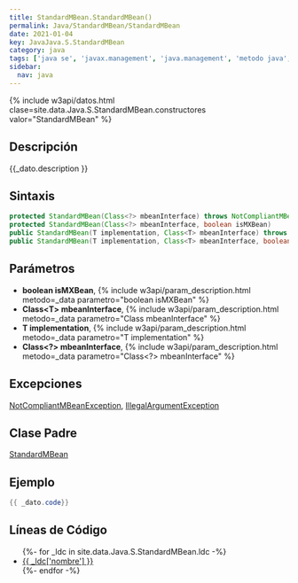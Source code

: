 ```yaml
---
title: StandardMBean.StandardMBean()
permalink: Java/StandardMBean/StandardMBean
date: 2021-01-04
key: JavaJava.S.StandardMBean
category: java
tags: ['java se', 'javax.management', 'java.management', 'metodo java', 'Java 1.5']
sidebar: 
  nav: java
---
```


{% include w3api/datos.html clase=site.data.Java.S.StandardMBean.constructores valor="StandardMBean" %}

## Descripción
{{_dato.description }}

## Sintaxis
~~~java
protected StandardMBean(Class<?> mbeanInterface) throws NotCompliantMBeanException
protected StandardMBean(Class<?> mbeanInterface, boolean isMXBean)
public StandardMBean(T implementation, Class<T> mbeanInterface) throws NotCompliantMBeanException
public StandardMBean(T implementation, Class<T> mbeanInterface, boolean isMXBean)
~~~

## Parámetros
* **boolean isMXBean**,  {% include w3api/param_description.html metodo=_data parametro="boolean isMXBean" %}
* **Class&lt;T&gt; mbeanInterface**,  {% include w3api/param_description.html metodo=_data parametro="Class<T> mbeanInterface" %}
* **T implementation**,  {% include w3api/param_description.html metodo=_data parametro="T implementation" %}
* **Class&lt;?&gt; mbeanInterface**,  {% include w3api/param_description.html metodo=_data parametro="Class<?> mbeanInterface" %}

## Excepciones
[NotCompliantMBeanException](/Java/NotCompliantMBeanException/), [IllegalArgumentException](/Java/IllegalArgumentException/)

## Clase Padre
[StandardMBean](/Java/StandardMBean/)

## Ejemplo
~~~java
{{ _dato.code}}
~~~

## Líneas de Código
<ul>
{%- for _ldc in site.data.Java.S.StandardMBean.ldc -%}
   <li>
       <a href="{{_ldc['url'] }}">{{ _ldc['nombre'] }}</a>
   </li>
{%- endfor -%}
</ul>
